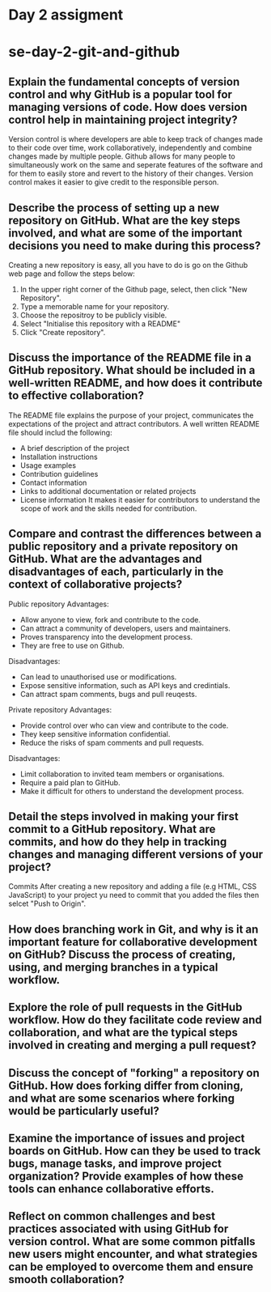 # Day 2 assigment
# se-day-2-git-and-github
## Explain the fundamental concepts of version control and why GitHub is a popular tool for managing versions of code. How does version control help in maintaining project integrity?
Version control is where developers are able to keep track of changes made to their code over time, work collaboratively, independently and combine changes made by multiple people.
Github allows for many people to simultaneously work on the same and seperate features of the software and for them to easily store and revert to the history of their changes.
Version control makes it easier to give credit to the responsible person.

## Describe the process of setting up a new repository on GitHub. What are the key steps involved, and what are some of the important decisions you need to make during this process?
Creating a new repository is easy, all you have to do is go on the Github web page and follow the steps below:
1. In the upper right corner of the Github page, select, then click "New Repository".
2. Type a memorable name for your repository.
3. Choose the repositroy to be publicly visible.
4. Select "Initialise this repository with a README"
5. Click "Create repository".

## Discuss the importance of the README file in a GitHub repository. What should be included in a well-written README, and how does it contribute to effective collaboration?
The README file explains the purpose of your project, communicates the expectations of the project and attract contributors.
A well written README file should includ the following:
* A brief description of the project
* Installation instructions
* Usage examples
* Contribution guidelines
* Contact information
* Links to additional documentation or related projects
* License information
It makes it easier for contributors to understand the scope of work and the skills needed for contribution. 


## Compare and contrast the differences between a public repository and a private repository on GitHub. What are the advantages and disadvantages of each, particularly in the context of collaborative projects?

Public repository
Advantages:
* Allow anyone to view, fork and contribute to the code.
* Can attract a community of developers, users and maintainers.
* Proves transparency into the development process.
* They are free to use on Github.

Disadvantages:
* Can lead to unauthorised use or modifications.
* Expose sensitive information, such as API keys and credintials.
* Can attract spam comments, bugs and pull reuqests.

Private repository
Advantages:
* Provide control over who can view and contribute to the code.
* They keep sensitive information confidential.
* Reduce the risks of spam comments and pull requests.

Disadvantages:
* Limit collaboration to invited team members or organisations.
* Require a paid plan to GitHub.
* Make it difficult for others to understand the development process.

## Detail the steps involved in making your first commit to a GitHub repository. What are commits, and how do they help in tracking changes and managing different versions of your project?
Commits 
After creating a new repository and adding a file (e.g HTML, CSS JavaScript) to your project yu need to commit that you added the files then selcet "Push to Origin".

## How does branching work in Git, and why is it an important feature for collaborative development on GitHub? Discuss the process of creating, using, and merging branches in a typical workflow.

## Explore the role of pull requests in the GitHub workflow. How do they facilitate code review and collaboration, and what are the typical steps involved in creating and merging a pull request?

## Discuss the concept of "forking" a repository on GitHub. How does forking differ from cloning, and what are some scenarios where forking would be particularly useful?

## Examine the importance of issues and project boards on GitHub. How can they be used to track bugs, manage tasks, and improve project organization? Provide examples of how these tools can enhance collaborative efforts.

## Reflect on common challenges and best practices associated with using GitHub for version control. What are some common pitfalls new users might encounter, and what strategies can be employed to overcome them and ensure smooth collaboration?

